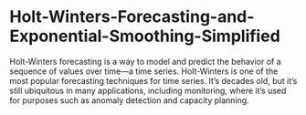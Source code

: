 # Holt-Winters-Forecasting-and-Exponential-Smoothing-Simplified

Holt-Winters forecasting is a way to model and predict the behavior of a sequence of values over time—a time series. Holt-Winters is one of the most popular forecasting techniques for time series. It’s decades old, but it’s still ubiquitous in many applications, including monitoring, where it’s used for purposes such as anomaly detection and capacity planning.

